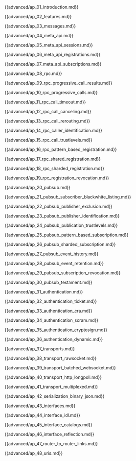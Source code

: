 {{advanced/ap_01_introduction.md}}

{{advanced/ap_02_features.md}}

{{advanced/ap_03_messages.md}}

{{advanced/ap_04_meta_api.md}}

{{advanced/ap_05_meta_api_sessions.md}}

{{advanced/ap_06_meta_api_registrations.md}}

{{advanced/ap_07_meta_api_subscriptions.md}}

{{advanced/ap_08_rpc.md}}

{{advanced/ap_09_rpc_progressive_call_results.md}}

{{advanced/ap_10_rpc_progressive_calls.md}}

{{advanced/ap_11_rpc_call_timeout.md}}

{{advanced/ap_12_rpc_call_canceling.md}}

{{advanced/ap_13_rpc_call_rerouting.md}}

{{advanced/ap_14_rpc_caller_identification.md}}

{{advanced/ap_15_rpc_call_trustlevels.md}}

{{advanced/ap_16_rpc_pattern_based_registration.md}}

{{advanced/ap_17_rpc_shared_registration.md}}

{{advanced/ap_18_rpc_sharded_registration.md}}

{{advanced/ap_19_rpc_registration_revocation.md}}

{{advanced/ap_20_pubsub.md}}

{{advanced/ap_21_pubsub_subscriber_blackwhite_listing.md}}

{{advanced/ap_22_pubsub_publisher_exclusion.md}}

{{advanced/ap_23_pubsub_publisher_identification.md}}

{{advanced/ap_24_pubsub_publication_trustlevels.md}}

{{advanced/ap_25_pubsub_pattern_based_subscription.md}}

{{advanced/ap_26_pubsub_sharded_subscription.md}}

{{advanced/ap_27_pubsub_event_history.md}}

{{advanced/ap_28_pubsub_event_retention.md}}

{{advanced/ap_29_pubsub_subscription_revocation.md}}

{{advanced/ap_30_pubsub_testament.md}}

{{advanced/ap_31_authentication.md}}

{{advanced/ap_32_authentication_ticket.md}}

{{advanced/ap_33_authentication_cra.md}}

{{advanced/ap_34_authentication_scram.md}}

{{advanced/ap_35_authentication_cryptosign.md}}

{{advanced/ap_36_authentication_dynamic.md}}

{{advanced/ap_37_transports.md}}

{{advanced/ap_38_transport_rawsocket.md}}

{{advanced/ap_39_transport_batched_websocket.md}}

{{advanced/ap_40_transport_http_longpoll.md}}

{{advanced/ap_41_transport_multiplexed.md}}

{{advanced/ap_42_serialization_binary_json.md}}

{{advanced/ap_43_interfaces.md}}

{{advanced/ap_44_interface_idl.md}}

{{advanced/ap_45_interface_catalogs.md}}

{{advanced/ap_46_interface_reflection.md}}

{{advanced/ap_47_router_to_router_links.md}}

{{advanced/ap_48_uris.md}}
